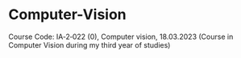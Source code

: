 # Computer-Vision
Course Code: IA‑2‑022 (0), Computer vision, 18.03.2023 (Course in Computer Vision during my third year of studies)
